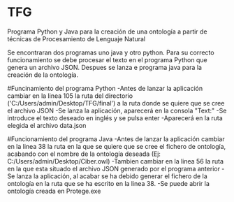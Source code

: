 # TFG
Programa Python y Java para la creación de una ontología a partir de técnicas de Procesamiento de Lenguaje Natural

Se encontraran dos programas uno java y otro python. Para su correcto funcionamiento se debe procesar el texto en el programa Python que genera un archivo JSON. 
Despues se lanza e programa java para la creación de la ontología.

#Funcinamiento del programa Python
-Antes de lanzar la aplicación cambiar en la linea 105 la ruta del directorio ('C:/Users/admin/Desktop/TFG/final') a la ruta donde se quiere que se cree el archivo JSON
-Se lanza la aplicación, aparecerá en la consola "Text:"
-Se introduce el texto deseado en inglés y se pulsa enter
-Aparecerá en la ruta elegida el archivo data.json 

#Funcionamiento del programa Java
-Antes de lanzar la aplicación cambiar en la linea 38 la ruta en la que se quiere que se cree el fichero de ontología, acabando con el nombre de la ontología deseada (Ej: C:/Users/admin/Desktop/Ciber.owl)
-Tambien cambiar en la linea 56 la ruta en la que esta situado el archivo JSON generado por el programa anterior
-Se lanza la aplicación, al acabar se ha debido generar el fichero de la ontología en la ruta que se ha escrito en la linea 38.
-Se puede abrir la ontología creada en Protege.exe

